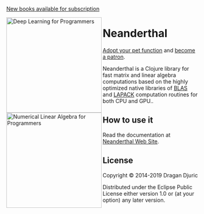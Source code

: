 [New books available for subscription]("https://aiprobook.com")

<img src="http://aiprobook.com/img/dlfp-cover.png" alt="Deep Learning for Programmers" title="Deep Learning for Programmers" align="left" width="250"/>

<img src="http://aiprobook.com/img/lafp-cover.png" alt="Numerical Linear Algebra for Programmers" title="Numerical Linear Algebra for Programmers" align="left" width="250"/>

# Neanderthal

[Adopt your pet function](https://dragan.rocks/articles/18/Patreon-Announcement-Adopt-a-Function) and [become a patron](https://patreon.com/draganrocks).

Neanderthal is a Clojure library for fast matrix and linear algebra computations based on the highly optimized native libraries of [BLAS](http://netlib.org/blas/) and [LAPACK](http://www.netlib.org/lapack/) computation routines for both CPU and GPU..

## How to use it

Read the documentation at [Neanderthal Web Site](https://neanderthal.uncomplicate.org).

## License

Copyright © 2014-2019 Dragan Djuric

Distributed under the Eclipse Public License either version 1.0 or (at your option) any later version.

